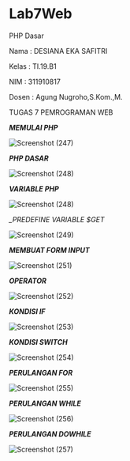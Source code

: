 # Lab7Web
PHP Dasar

Nama : DESIANA EKA SAFITRI

Kelas : TI.19.B1

NIM : 311910817

Dosen : Agung Nugroho,S.Kom.,M.

TUGAS 7 PEMROGRAMAN WEB

*__MEMULAI PHP__*

![Screenshot (247)](https://user-images.githubusercontent.com/81596251/117721525-2a0f6080-b20a-11eb-8611-acac5df99859.png)

*__PHP DASAR__*

![Screenshot (248)](https://user-images.githubusercontent.com/81596251/117721580-3dbac700-b20a-11eb-91ec-0c94cc589203.png)

*__VARIABLE PHP__*

![Screenshot (248)](https://user-images.githubusercontent.com/81596251/117721784-7a86be00-b20a-11eb-8578-679bc0b15552.png)

*__PREDEFINE VARIABLE $_GET__*

![Screenshot (249)](https://user-images.githubusercontent.com/81596251/117721923-a7d36c00-b20a-11eb-8b8f-13d4bdf887b1.png)

*__MEMBUAT FORM INPUT__*

![Screenshot (251)](https://user-images.githubusercontent.com/81596251/117722059-d0f3fc80-b20a-11eb-9b7d-3da9839c7c55.png)

*__OPERATOR__*

![Screenshot (252)](https://user-images.githubusercontent.com/81596251/117722135-e79a5380-b20a-11eb-90e0-5fbac2c28153.png)

*__KONDISI IF__*

![Screenshot (253)](https://user-images.githubusercontent.com/81596251/117722256-07ca1280-b20b-11eb-937f-c1ee66a804be.png)

*__KONDISI SWITCH__*

![Screenshot (254)](https://user-images.githubusercontent.com/81596251/117753453-b3428980-b242-11eb-973b-9237747ec806.png)

*__PERULANGAN FOR__*

![Screenshot (255)](https://user-images.githubusercontent.com/81596251/117722407-3647ed80-b20b-11eb-8552-4624909c6a66.png)

*__PERULANGAN WHILE__*

![Screenshot (256)](https://user-images.githubusercontent.com/81596251/117722933-ed446900-b20b-11eb-8f5a-898ce0292dfe.png)

*__PERULANGAN DOWHILE__*

![Screenshot (257)](https://user-images.githubusercontent.com/81596251/117722971-fe8d7580-b20b-11eb-839d-130057295dc6.png)

